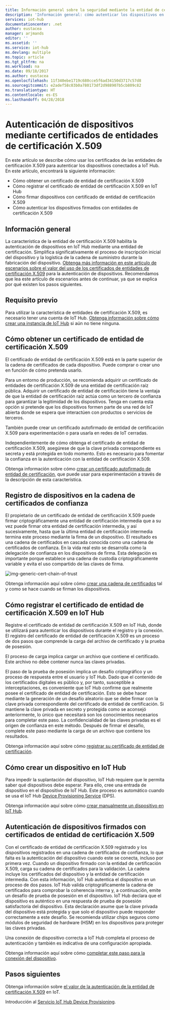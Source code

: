 ```yaml
---
title: Información general sobre la seguridad mediante la entidad de certificación X.509 de Azure IoT Hub | Microsoft Docs
description: 'Información general: cómo autenticar los dispositivos en IoT Hub con entidades de certificación X.509.'
services: iot-hub
documentationcenter: .net
author: eustacea
manager: arjmands
editor: ''
ms.assetid: ''
ms.service: iot-hub
ms.devlang: multiple
ms.topic: article
ms.tgt_pltfrm: na
ms.workload: na
ms.date: 09/18/2017
ms.author: eustacea
ms.openlocfilehash: 11f340ebe1719c680cce5f6ad34150d3717c57d8
ms.sourcegitcommit: e2adef58c03b0a780173df2d988907b5cb809c82
ms.translationtype: HT
ms.contentlocale: es-ES
ms.lasthandoff: 04/28/2018
---
```

# <a name="device-authentication-using-x509-ca-certificates"></a>Autenticación de dispositivos mediante certificados de entidades de certificación X.509

En este artículo se describe cómo usar los certificados de las entidades de certificación X.509 para autenticar los dispositivos conectados a IoT Hub.  En este artículo, encontrará la siguiente información:

* Cómo obtener un certificado de entidad de certificación X.509
* Cómo registrar el certificado de entidad de certificación X.509 en IoT Hub
* Cómo firmar dispositivos con certificado de entidad de certificación X.509
* Cómo autenticar los dispositivos firmados con entidades de certificación X.509

## <a name="overview"></a>Información general

La característica de la entidad de certificación X.509 habilita la autenticación de dispositivos en IoT Hub mediante una entidad de certificación. Simplifica significativamente el proceso de inscripción inicial del dispositivo y la logística de la cadena de suministro durante la fabricación del dispositivo. [Obtenga más información en este artículo de escenarios sobre el valor del uso de los certificados de entidades de certificación X.509](iot-hub-x509ca-concept.md) para la autenticación de dispositivos.  Recomendamos que lea este artículo de escenarios antes de continuar, ya que se explica por qué existen los pasos siguientes.

## <a name="prerequisite"></a>Requisito previo

Para utilizar la característica de entidades de certificación X.509, es necesario tener una cuenta de IoT Hub.  [Obtenga información sobre cómo crear una instancia de IoT Hub](iot-hub-csharp-csharp-getstarted.md) si aún no tiene ninguna.

## <a name="how-to-get-an-x509-ca-certificate"></a>Cómo obtener un certificado de entidad de certificación X.509

El certificado de entidad de certificación X.509 está en la parte superior de la cadena de certificados de cada dispositivo.  Puede comprar o crear uno en función de cómo pretenda usarlo.

Para un entorno de producción, se recomienda adquirir un certificado de entidades de certificación X.509 de una entidad de certificación raíz pública. Adquirir un certificado de entidad de certificación tiene la ventaja de que la entidad de certificación raíz actúa como un tercero de confianza para garantizar la legitimidad de los dispositivos. Tenga en cuenta esta opción si pretende que los dispositivos formen parte de una red de IoT abierta donde se espera que interactúen con productos o servicios de terceros.

También puede crear un certificado autofirmado de entidad de certificación X.509 para experimentación o para usarla en redes de IoT cerradas.

Independientemente de cómo obtenga el certificado de entidad de certificación X.509, asegúrese de que la clave privada correspondiente es secreta y está protegida en todo momento.  Esto es necesario para fomentar la confianza en la autenticación con la entidad de certificación X.509. 

Obtenga información sobre cómo [crear un certificado autofirmado de entidad de certificación](iot-hub-security-x509-create-certificates.md#createcerts), que puede usar para experimentación a través de la descripción de esta característica.

## <a name="sign-devices-into-the-certificate-chain-of-trust"></a>Registro de dispositivos en la cadena de certificados de confianza

El propietario de un certificado de entidad de certificación X.509 puede firmar criptográficamente una entidad de certificación intermedia que a su vez puede firmar otra entidad de certificación intermedia, y así sucesivamente, hasta que la última entidad de certificación intermedia termina este proceso mediante la firma de un dispositivo. El resultado es una cadena de certificados en cascada conocida como una cadena de certificados de confianza. En la vida real esto se desarrolla como la delegación de confianza en los dispositivos de firma. Esta delegación es importante porque establece una cadena de custodia criptográficamente variable y evita el uso compartido de las claves de firma.

![img-generic-cert-chain-of-trust](./media/generic-cert-chain-of-trust.png)

Obtenga información aquí sobre cómo [crear una cadena de certificados](iot-hub-security-x509-create-certificates.md#createcertchain) tal y como se hace cuando se firman los dispositivos.

## <a name="how-to-register-the-x509-ca-certificate-to-iot-hub"></a>Cómo registrar el certificado de entidad de certificación X.509 en IoT Hub

Registre el certificado de entidad de certificación X.509 en IoT Hub, donde se utilizará para autenticar los dispositivos durante el registro y la conexión.  El registro del certificado de entidad de certificación X.509 es un proceso de dos pasos que comprende la carga del archivo de certificado y la prueba de posesión.

El proceso de carga implica cargar un archivo que contiene el certificado.  Este archivo no debe contener nunca las claves privadas.

El paso de la prueba de posesión implica un desafío criptográfico y un proceso de respuesta entre el usuario y IoT Hub.  Dado que el contenido de los certificados digitales es público y, por tanto, susceptible a interceptaciones, es conveniente que IoT Hub confirme que realmente posee el certificado de entidad de certificación.  Esto se debe hacer mediante la generación de un desafío aleatorio que se debe firmar con la clave privada correspondiente del certificado de entidad de certificación.  Si mantiene la clave privada en secreto y protegida como se aconsejó anteriormente, lo único que necesitará son los conocimientos necesarios para completar este paso. La confidencialidad de las claves privadas es el origen de confianza en este método.  Después de firmar el desafío, complete este paso mediante la carga de un archivo que contiene los resultados.

Obtenga información aquí sobre cómo [registrar su certificado de entidad de certificación](iot-hub-security-x509-get-started.md#registercerts).

## <a name="how-to-create-a-device-on-iot-hub"></a>Cómo crear un dispositivo en IoT Hub

Para impedir la suplantación del dispositivo, IoT Hub requiere que le permita saber qué dispositivos debe esperar.  Para ello, cree una entrada de dispositivo en el dispositivo de IoT Hub.  Este proceso es automático cuando se usa el IoT Hub [Device Provisioning Service](https://azure.microsoft.com/blog/azure-iot-hub-device-provisioning-service-preview-automates-device-connection-configuration/) (DPS). 

Obtenga información aquí sobre cómo [crear manualmente un dispositivo en IoT Hub](iot-hub-security-x509-get-started.md#createdevice).

## <a name="authenticating-devices-signed-with-x509-ca-certificates"></a>Autenticación de dispositivos firmados con certificados de entidad de certificación X.509

Con el certificado de entidad de certificación X.509 registrado y los dispositivos registrados en una cadena de certificados de confianza, lo que falta es la autenticación del dispositivo cuando este se conecta, incluso por primera vez.  Cuando un dispositivo firmado con la entidad de certificación X.509, carga su cadena de certificados para la validación. La cadena incluye los certificados del dispositivo y la entidad de certificación intermedia.  Con esta información, IoT Hub autentica el dispositivo en un proceso de dos pasos.  IoT Hub valida criptográficamente la cadena de certificados para comprobar la coherencia interna y, a continuación, emite un desafío de prueba de posesión en el dispositivo.  IoT Hub declara que el dispositivo es auténtico en una respuesta de prueba de posesión satisfactoria del dispositivo.  Esta declaración asume que la clave privada del dispositivo está protegida y que solo el dispositivo puede responder correctamente a este desafío.  Se recomienda utilizar chips seguros como módulos de seguridad de hardware (HSM) en los dispositivos para proteger las claves privadas.

Una conexión de dispositivo correcta a IoT Hub completa el proceso de autenticación y también es indicativa de una configuración apropiada.

Obtenga información aquí sobre cómo [completar este paso para la conexión del dispositivo](iot-hub-security-x509-get-started.md#authenticatedevice).

## <a name="next-steps"></a>Pasos siguientes

Obtenga información sobre [el valor de la autenticación de la entidad de certificación X.509](iot-hub-x509ca-concept.md) en IoT.

Introducción al [Servicio IoT Hub Device Provisioning](https://docs.microsoft.com/azure/iot-dps/).
